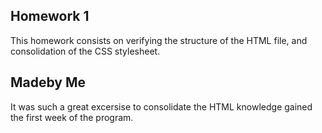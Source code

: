 ## Homework 1
This homework consists on verifying the structure of the HTML file, and consolidation of the CSS stylesheet.

## Madeby Me 
It was such a great excersise to consolidate the HTML knowledge gained the first week of the program.